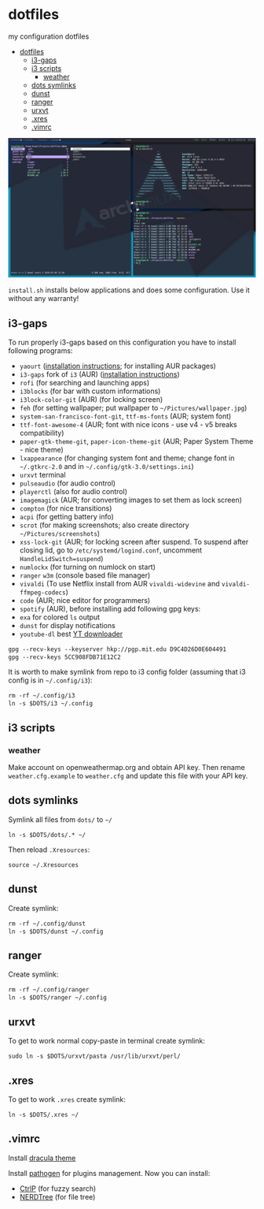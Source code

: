 # dotfiles

my configuration dotfiles

- [dotfiles](#dotfiles)
  - [i3-gaps](#i3-gaps)
  - [i3 scripts](#i3-scripts)
    - [weather](#weather)
  - [dots symlinks](#dots-symlinks)
  - [dunst](#dunst)
  - [ranger](#ranger)
  - [urxvt](#urxvt)
  - [.xres](#xres)
  - [.vimrc](#vimrc)

![My desktop](/scrots/desktop.png)

`install.sh` installs below applications and does some configuration. Use it without any warranty!

## i3-gaps

To run properly i3-gaps based on this configuration you have to install following programs:

- `yaourt` ([installation instructions](https://www.ostechnix.com/install-yaourt-arch-linux/); for installing AUR packages)
- `i3-gaps` fork of `i3` (AUR) ([installation instructions](https://github.com/Airblader/i3))
- `rofi` (for searching and launching apps)
- `i3blocks` (for bar with custom informations)
- `i3lock-color-git` (AUR) (for locking screen)
- `feh` (for setting wallpaper; put wallpaper to `~/Pictures/wallpaper.jpg`)
- `system-san-francisco-font-git`, `ttf-ms-fonts` (AUR; system font)
- `ttf-font-awesome-4` (AUR; font with nice icons - use v4 - v5 breaks compatibility)
- `paper-gtk-theme-git`, `paper-icon-theme-git` (AUR; Paper System Theme - nice theme)
- `lxappearance` (for changing system font and theme; change font in `~/.gtkrc-2.0` and in `~/.config/gtk-3.0/settings.ini`)
- `urxvt` terminal
- `pulseaudio` (for audio control)
- `playerctl` (also for audio control)
- `imagemagick` (AUR; for converting images to set them as lock screen)
- `compton` (for nice transitions)
- `acpi` (for getting battery info)
- `scrot` (for making screenshots; also create directory `~/Pictures/screenshots`)
- `xss-lock-git` (AUR; for locking screen after suspend. To suspend after closing lid, go to `/etc/systemd/logind.conf`, uncomment `HandleLidSwitch=suspend`)
- `numlockx` (for turning on numlock on start)
- `ranger` `w3m` (console based file manager)
- `vivaldi` (To use Netflix install from AUR `vivaldi-widevine` and `vivaldi-ffmpeg-codecs`)
- `code` (AUR; nice editor for programmers)
- `spotify` (AUR), before installing add following gpg keys:
- `exa` for colored `ls` output
- `dunst` for display notifications
- `youtube-dl` best [YT downloader](https://github.com/rg3/youtube-dl/)

```
gpg --recv-keys --keyserver hkp://pgp.mit.edu D9C4D26D0E604491
gpg --recv-keys 5CC908FDB71E12C2
```

It is worth to make symlink from repo to i3 config folder (assuming that i3 config is in `~/.config/i3`):

```
rm -rf ~/.config/i3
ln -s $DOTS/i3 ~/.config
```

## i3 scripts

### weather

Make account on openweathermap.org and obtain API key. Then rename `weather.cfg.example` to `weather.cfg` and update this file with your API key.

## dots symlinks

Symlink all files from `dots/` to `~/`

```
ln -s $DOTS/dots/.* ~/
```

Then reload `.Xresources`:

```
source ~/.Xresources
```

## dunst

Create symlink:

```
rm -rf ~/.config/dunst
ln -s $DOTS/dunst ~/.config
```

## ranger

Create symlink:

```
rm -rf ~/.config/ranger
ln -s $DOTS/ranger ~/.config
```

## urxvt

To get to work normal copy-paste in terminal create symlink:

```
sudo ln -s $DOTS/urxvt/pasta /usr/lib/urxvt/perl/
```

## .xres

To get to work `.xres` create symlink:

```
ln -s $DOTS/.xres ~/
```

## .vimrc

Install [dracula theme](https://draculatheme.com/vim/)

Install [pathogen](https://github.com/tpope/vim-pathogen) for plugins management.
Now you can install:

- [CtrlP](https://github.com/kien/ctrlp.vim) (for fuzzy search)
- [NERDTree](https://github.com/scrooloose/nerdtree) (for file tree)
